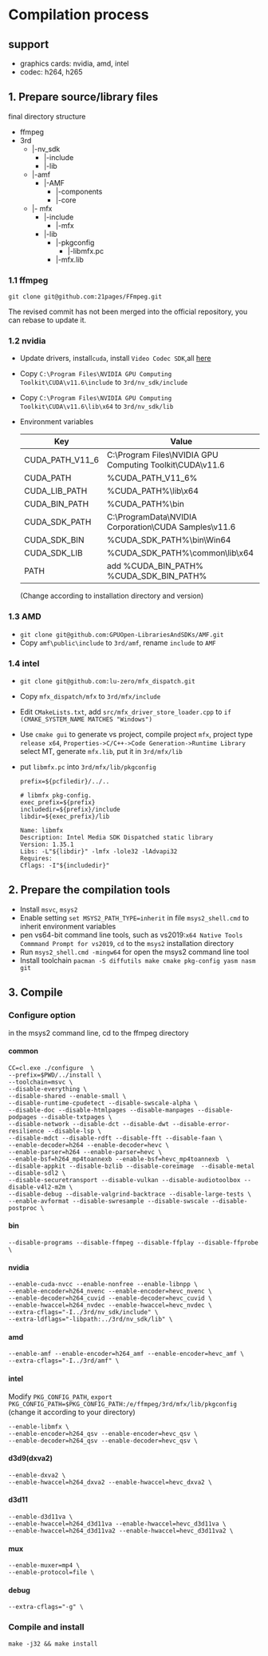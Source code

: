 # Compilation process

## support 
* graphics cards: nvidia, amd, intel
* codec: h264, h265

## 1. Prepare source/library files

final directory structure

+ ffmpeg  
+ 3rd  
  + |-nv_sdk  
    + |-include  
    + |-lib  
  + |-amf
    * |-AMF
      * |-components
      * |-core
  + |- mfx
    * |-include
      * |-mfx
    * |-lib
      * |-pkgconfig
        * |-libmfx.pc
      * |-mfx.lib

### 1.1 ffmpeg

```shell
git clone git@github.com:21pages/FFmpeg.git
```
The revised commit has not been merged into the official repository, you can rebase to update it.
### 1.2 nvidia

  * Update drivers, install`cuda`, install `Video Codec SDK`,all [here](https://developer.nvidia.com/nvidia-video-codec-sdk/download)

  * Copy `C:\Program Files\NVIDIA GPU Computing Toolkit\CUDA\v11.6\include` to `3rd/nv_sdk/include`

  * Copy `C:\Program Files\NVIDIA GPU Computing Toolkit\CUDA\v11.6\lib\x64` to `3rd/nv_sdk/lib`

  * Environment variables

    | Key             | Value                                    |
    | --------------- | ---------------------------------------- |
    | CUDA_PATH_V11_6 | C:\Program Files\NVIDIA GPU Computing Toolkit\CUDA\v11.6 |
    | CUDA_PATH       | %CUDA_PATH_V11_6%                        |
    | CUDA_LIB_PATH   | %CUDA_PATH%\lib\x64                      |
    | CUDA_BIN_PATH   | %CUDA_PATH%\bin                          |
    | CUDA_SDK_PATH   | C:\ProgramData\NVIDIA Corporation\CUDA Samples\v11.6 |
    | CUDA_SDK_BIN    | %CUDA_SDK_PATH%\bin\Win64                |
    | CUDA_SDK_LIB    | %CUDA_SDK_PATH%\common\lib\x64           |
    | PATH            | add %CUDA_BIN_PATH%   %CUDA_SDK_BIN_PATH% |

    (Change according to installation directory and version)

### 1.3 AMD

* `git clone git@github.com:GPUOpen-LibrariesAndSDKs/AMF.git`
* Copy `amf\public\include` to `3rd/amf`, rename `include` to `AMF`

### 1.4 intel

* `git clone git@github.com:lu-zero/mfx_dispatch.git`

* Copy `mfx_dispatch/mfx` to `3rd/mfx/include`

* Edit `CMakeLists.txt`, add `src/mfx_driver_store_loader.cpp`  to `if (CMAKE_SYSTEM_NAME MATCHES "Windows")`

* Use `cmake gui` to generate vs project, compile project `mfx`, project type `release x64`, `Properties->C/C++->Code Generation->Runtime Library` select MT, generate `mfx.lib`, put it in `3rd/mfx/lib`

* put `libmfx.pc` into `3rd/mfx/lib/pkgconfig`

  ```
  prefix=${pcfiledir}/../..

  # libmfx pkg-config.
  exec_prefix=${prefix}
  includedir=${prefix}/include
  libdir=${exec_prefix}/lib

  Name: libmfx
  Description: Intel Media SDK Dispatched static library
  Version: 1.35.1
  Libs: -L"${libdir}" -lmfx -lole32 -lAdvapi32
  Requires: 
  Cflags: -I"${includedir}"
  ```


## 2. Prepare the compilation tools

* Install `msvc`, `msys2`
* Enable setting `set MSYS2_PATH_TYPE=inherit` in file `msys2_shell.cmd` to inherit environment variables
* pen vs64-bit command line tools, such as vs2019:`x64 Native Tools Commmand Prompt for vs2019`, `cd` to the `msys2` installation directory
* Run `msys2_shell.cmd -mingw64`  for open the msys2 command line tool
* Install toolchain
  `pacman -S diffutils make cmake pkg-config yasm nasm git`



## 3. Compile

### Configure option

in the msys2 command line, cd to the ffmpeg directory

#### common
```shell
CC=cl.exe ./configure  \
--prefix=$PWD/../install \
--toolchain=msvc \
--disable-everything \
--disable-shared --enable-small \
--disable-runtime-cpudetect --disable-swscale-alpha \
--disable-doc --disable-htmlpages --disable-manpages --disable-podpages --disable-txtpages \
--disable-network --disable-dct --disable-dwt --disable-error-resilience --disable-lsp \
--disable-mdct --disable-rdft --disable-fft --disable-faan \
--enable-decoder=h264 --enable-decoder=hevc \
--enable-parser=h264 --enable-parser=hevc \
--enable-bsf=h264_mp4toannexb --enable-bsf=hevc_mp4toannexb  \
--disable-appkit --disable-bzlib --disable-coreimage  --disable-metal --disable-sdl2 \
--disable-securetransport --disable-vulkan --disable-audiotoolbox --disable-v4l2-m2m \
--disable-debug --disable-valgrind-backtrace --disable-large-tests \
--enable-avformat --disable-swresample --disable-swscale --disable-postproc \
```
#### bin
```shell
--disable-programs --disable-ffmpeg --disable-ffplay --disable-ffprobe \
```
#### nvidia
```shell
--enable-cuda-nvcc --enable-nonfree --enable-libnpp \
--enable-encoder=h264_nvenc --enable-encoder=hevc_nvenc \
--enable-decoder=h264_cuvid --enable-decoder=hevc_cuvid \
--enable-hwaccel=h264_nvdec --enable-hwaccel=hevc_nvdec \
--extra-cflags="-I../3rd/nv_sdk/include" \
--extra-ldflags="-libpath:../3rd/nv_sdk/lib" \
```

#### amd
```shell
--enable-amf --enable-encoder=h264_amf --enable-encoder=hevc_amf \
--extra-cflags="-I../3rd/amf" \
```

#### intel
Modify `PKG_CONFIG_PATH`,
`export PKG_CONFIG_PATH=$PKG_CONFIG_PATH:/e/ffmpeg/3rd/mfx/lib/pkgconfig` (change it according to your directory)

```shell
--enable-libmfx \
--enable-encoder=h264_qsv --enable-encoder=hevc_qsv \
--enable-decoder=h264_qsv --enable-decoder=hevc_qsv \
```

#### d3d9(dxva2)
```shell
--enable-dxva2 \
--enable-hwaccel=h264_dxva2 --enable-hwaccel=hevc_dxva2 \
```

#### d3d11
```shell
--enable-d3d11va \
--enable-hwaccel=h264_d3d11va --enable-hwaccel=hevc_d3d11va \
--enable-hwaccel=h264_d3d11va2 --enable-hwaccel=hevc_d3d11va2 \
```

#### mux
```shell
--enable-muxer=mp4 \
--enable-protocol=file \
```

#### debug
```shell
--extra-cflags="-g" \
```

### Compile and install
`make -j32 && make install`


